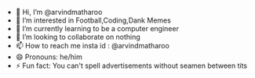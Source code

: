 - 👋 Hi, I’m @arvindmatharoo
- 👀 I’m interested in Football,Coding,Dank Memes
- 🌱 I’m currently learning to be a computer engineer
- 💞️ I’m looking to collaborate on nothing
- 📫 How to reach me insta id : @arvindmatharoo
- 😄 Pronouns: he/him
- ⚡ Fun fact: You can't spell advertisements without seamen between tits

<!---
arvindmatharoo/arvindmatharoo is a ✨ special ✨ repository because its `README.md` (this file) appears on your GitHub profile.
You can click the Preview link to take a look at your changes.
--->
